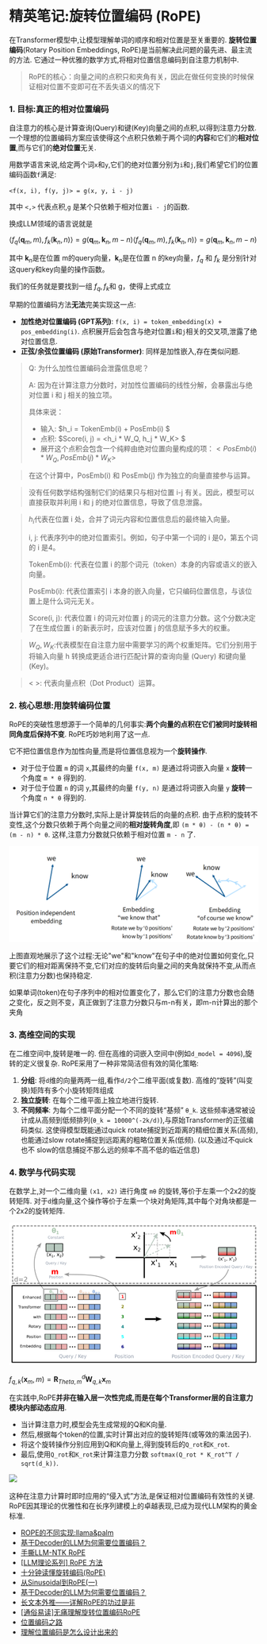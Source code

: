 # 精英笔记:旋转位置编码 (RoPE)

在Transformer模型中,让模型理解单词的顺序和相对位置是至关重要的. **旋转位置编码**(Rotary Position Embeddings, RoPE)是当前解决此问题的最先进、最主流的方法. 它通过一种优雅的数学方式,将相对位置信息编码到自注意力机制中.

> RoPE的核心：向量之间的点积只和夹角有关，因此在做任何变换的时候保证相对位置不变即可在不丢失语义的情况下

### 1. 目标:真正的相对位置编码

自注意力的核心是计算查询(Query)和键(Key)向量之间的点积,以得到注意力分数. 一个理想的位置编码方案应该使得这个点积只依赖于两个词的**内容**和它们的**相对位置**,而与它们的**绝对位置**无关.

用数学语言来说,给定两个词`x`和`y`,它们的绝对位置分别为`i`和`j`,我们希望它们的位置编码函数`f`满足:

`<f(x, i), f(y, j)> = g(x, y, i - j)`

其中 `<,>` 代表点积,`g` 是某个只依赖于相对位置`i - j`的函数.

换成LLM领域的语言说就是

$⟨f_q(\boldsymbol{q}_m,m),f_k(\boldsymbol{k}_n,n)⟩=g(\boldsymbol{q}_m,\boldsymbol{k}_n,m−n)\langle f_q(\boldsymbol{q}_m,m),f_k(\boldsymbol{k}_n,n)\rangle=g(\boldsymbol{q}_m,\boldsymbol{k}_n,m-n)$

其中 $\boldsymbol{k}_n$是在位置 m的query向量，$\boldsymbol{k}_n$是在位置 n 的key向量，$f_q$ 和 $f_k$ 是分别针对这query和key向量的操作函数。

我们的任务就是要找到一组 $f_q,f_k$和 g，使得上式成立

早期的位置编码方法**无法**完美实现这一点:

- **加性绝对位置编码 (GPT系列)**: `f(x, i) = token_embedding(x) + pos_embedding(i)`. 点积展开后会包含与绝对位置`i`和`j`相关的交叉项,泄露了绝对位置信息.
- **正弦/余弦位置编码 (原始Transformer)**: 同样是加性嵌入,存在类似问题.

> Q: 为什么加性位置编码会泄露信息呢？
> 
> A: 因为在计算注意力分数时，对加性位置编码的线性分解，会暴露出与绝对位置 i 和 j 相关的独立项。
> 
> 具体来说：
> 
> - 输入:  $h_i = TokenEmb(i) + PosEmb(i) $
> - 点积: $Score(i, j) = <h_i * W_Q, h_j * W_K> $
> - 展开这个点积会包含一个纯粹由绝对位置向量构成的项：$<PosEmb(i) * W_Q, PosEmb(j) * W_K>$

> 在这个计算中，PosEmb(i) 和 PosEmb(j) 作为独立的向量直接参与运算。

> 没有任何数学结构强制它们的结果只与相对位置 i-j 有关。因此，模型可以直接获取并利用 i 和 j 的绝对位置信息，导致了信息泄露。

> $h_i$代表在位置 i 处，合并了词元内容和位置信息后的最终输入向量。
> 
> i, j: 代表序列中的绝对位置索引。例如，句子中第一个词的 i 是0，第五个词的 i 是4。
> 
> TokenEmb(i): 代表在位置 i 的那个词元（token）本身的内容或语义的嵌入向量。
> 
> PosEmb(i): 代表位置索引 i 本身的嵌入向量，它只编码位置信息，与该位置上是什么词元无关。
> 
> Score(i, j): 代表位置 i 的词元对位置 j 的词元的注意力分数。这个分数决定了在生成位置 i 的新表示时，应该对位置 j 的信息赋予多大的权重。

> $W_Q, W_K$:代表模型在自注意力层中需要学习的两个权重矩阵。它们分别用于将输入向量 h 转换成更适合进行匹配计算的查询向量 (Query) 和键向量 (Key)。

> < >: 代表向量点积（Dot Product）运算。

### 2. 核心思想:用旋转编码位置

RoPE的突破性思想源于一个简单的几何事实:**两个向量的点积在它们被同时旋转相同角度后保持不变**. RoPE巧妙地利用了这一点.

它不把位置信息作为加性向量,而是将位置信息视为一个**旋转操作**.

- 对于位于位置 `m` 的词 `x`,其最终的向量 `f(x, m)` 是通过将词嵌入向量 `x` **旋转**一个角度 `m * θ` 得到的.
- 对于位于位置 `n` 的词 `y`,其最终的向量 `f(y, n)` 是通过将词嵌入向量 `y` **旋转**一个角度 `n * θ` 得到的.

当计算它们的注意力分数时,实际上是计算旋转后的向量的点积. 由于点积的旋转不变性,这个分数只依赖于两个向量之间的**相对旋转角度**,即 `(m * θ) - (n * θ) = (m - n) * θ`. 这样,注意力分数就只依赖于相对位置 `m - n` 了.

![位置和语义](./assets/img1.png)

上图直观地展示了这个过程:无论"we"和"know"在句子中的绝对位置如何变化,只要它们的相对距离保持不变,它们对应的旋转后向量之间的夹角就保持不变,从而点积(注意力分数)也保持稳定.

如果单词(token)在句子序列中的相对位置变化了，那么它们的注意力分数也会随之变化，反之则不变，真正做到了注意力分数只与m-n有关，即m-n计算出的那个夹角

### 3. 高维空间的实现

在二维空间中,旋转是唯一的. 但在高维的词嵌入空间中(例如`d_model = 4096`),旋转的定义很复杂. RoPE采用了一种非常简洁但有效的简化策略:

1. **分组**: 将`d`维的向量两两一组,看作`d/2`个二维平面(或复数). 高维的“旋转”(叫变换)矩阵有多个小旋转矩阵组成
2. **独立旋转**: 在每个二维平面上独立地进行旋转.
3. **不同频率**: 为每个二维平面分配一个不同的旋转“基频” `θ_k`. 这些频率通常被设计成从高频到低频排列(`θ_k = 10000^(-2k/d)`),与原始Transformer的正弦编码类似. 这使得模型既能通过quick rotate捕捉到近距离的精细位置关系(高频),也能通过slow rotate捕捉到远距离的粗略位置关系(低频). (以及通过不quick 也不 slow的信息捕捉不那么远的频率不高不低的临近信息)

### 4. 数学与代码实现

在数学上,对一个二维向量 `(x1, x2)` 进行角度 `mθ` 的旋转,等价于左乘一个2x2的旋转矩阵. 对于`d`维向量,这个操作等价于左乘一个块对角矩阵,其中每个对角块都是一个2x2的旋转矩阵.

![img3](./assets/img3.png)

$f_{{q,k}}(\boldsymbol{x}_m, m) = \boldsymbol{R}_{Theta, m}^d \boldsymbol{W}_{{q,k}} \boldsymbol{x}_m$

在实践中,RoPE**并非在输入层一次性完成,而是在每个Transformer层的自注意力模块内部动态应用**.

- 当计算注意力时,模型会先生成常规的Q和K向量.
- 然后,根据每个token的位置,实时计算出对应的旋转矩阵(或等效的乘法因子).
- 将这个旋转操作分别应用到Q和K向量上,得到旋转后的`Q_rot`和`K_rot`.
- 最后,使用`Q_rot`和`K_rot`来计算注意力分数 `softmax(Q_rot * K_rot^T / sqrt(d_k))`.

![](https://storage.googleapis.com/static.a-b-c/project-daedalus/L3-P35.png)

这种在注意力计算时即时应用的“侵入式”方法,是保证相对位置编码有效性的关键. RoPE因其理论的优雅性和在长序列建模上的卓越表现,已成为现代LLM架构的黄金标准.

- [ROPE的不同实现:llama&palm](https://zhuanlan.zhihu.com/p/627536105)
- [基于Decoder的LLM为何需要位置编码？](https://www.zhihu.com/question/640465759/answer/3411037696)
- [手撕LLM-NTK RoPE](https://zhuanlan.zhihu.com/p/702964625)
- [[LLM理论系列] RoPE 方法](https://zhuanlan.zhihu.com/p/20052942525)
- [十分钟读懂旋转编码(RoPE)](https://zhuanlan.zhihu.com/p/647109286)
- [从Sinusoidal到RoPE(一)](https://zhuanlan.zhihu.com/p/712276260)
- [基于Decoder的LLM为何需要位置编码？](https://kexue.fm/archives/10347)
- [长文本外推——详解RoPE的功过是非](https://zhuanlan.zhihu.com/p/14369935885)
- [[通俗易读]无痛理解旋转位置编码RoPE](https://zhuanlan.zhihu.com/p/8306958113)
- [位置编码之路](https://zhuanlan.zhihu.com/p/1894384438206505105)
- [理解位置编码是怎么设计出来的](https://zhuanlan.zhihu.com/p/684072868)

